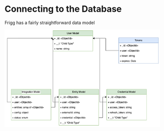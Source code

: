 # Connecting to the Database

Frigg has a fairly straightforward data model

![Frigg Data Model](<../../.gitbook/assets/frigg data model.png>)
